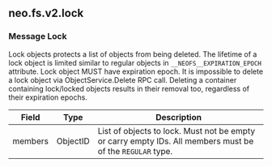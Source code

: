 ## neo.fs.v2.lock




### Message Lock

Lock objects protects a list of objects from being deleted. The lifetime of a
lock object is limited similar to regular objects in
`__NEOFS__EXPIRATION_EPOCH` attribute. Lock object MUST have expiration epoch.
It is impossible to delete a lock object via ObjectService.Delete RPC call.
Deleting a container containing lock/locked objects results in their removal
too, regardless of their expiration epochs.

| Field | Type | Description |
| ----- | ---- | ----------- |
| members | ObjectID | List of objects to lock. Must not be empty or carry empty IDs. All members must be of the `REGULAR` type. |
     
